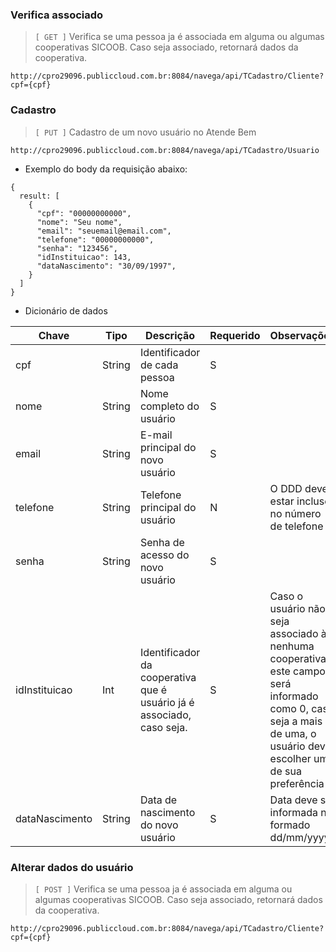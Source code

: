 ### Verifica associado

> `[ GET ]`  Verifica se uma pessoa ja é associada em alguma ou algumas cooperativas SICOOB. Caso seja associado, retornará dados da cooperativa.

```
http://cpro29096.publiccloud.com.br:8084/navega/api/TCadastro/Cliente?cpf={cpf}
```

### Cadastro

> `[ PUT ]`  Cadastro de um novo usuário no Atende Bem

```
http://cpro29096.publiccloud.com.br:8084/navega/api/TCadastro/Usuario
```

- Exemplo do body da requisição abaixo:

```
{
  result: [
    {
      "cpf": "00000000000",
      "nome": "Seu nome",
      "email": "seuemail@email.com",
      "telefone": "00000000000",
      "senha": "123456",
      "idInstituicao": 143,
      "dataNascimento": "30/09/1997",
    }
  ]
}
```

- Dicionário de dados

|Chave|Tipo|Descrição|Requerido|Observações
|----|------|--------|--------|--------|
|cpf|String| Identificador de cada pessoa | S | |
|nome|String|Nome completo do usuário| S | |
|email|String| E-mail principal do novo usuário | S | |
|telefone|String| Telefone principal do usuário | N | O DDD deve estar incluso no número de telefone |
|senha|String| Senha de acesso do novo usuário |S||
|idInstituicao|Int|Identificador da cooperativa que é usuário já é associado, caso seja. |S|Caso o usuário não seja associado à nenhuma cooperativa, este campo será informado como 0, caso seja a mais de uma, o usuário deve escolher uma de sua preferência |
|dataNascimento|String|Data de nascimento do novo usuário|S|Data deve ser informada no formado dd/mm/yyyy|


### Alterar dados do usuário

> `[ POST ]`  Verifica se uma pessoa ja é associada em alguma ou algumas cooperativas SICOOB. Caso seja associado, retornará dados da cooperativa.

```
http://cpro29096.publiccloud.com.br:8084/navega/api/TCadastro/Cliente?cpf={cpf}
```